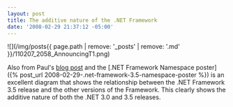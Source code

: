 ```yaml
---
layout: post
title: The additive nature of the .NET Framework
date: '2008-02-29 21:37:12 -05:00'
---
```


![](/img/posts{{ page.path | remove: '_posts' | remove: '.md' }}/110207_2058_AnnouncingT1.png)

Also from Paul's [blog post](http://blogs.msdn.com/pandrew/archive/2007/11/02/announcing-the-net-framework-3-5-commonly-used-types-and-namespaces-poster.aspx) and the [.NET Framework Namespace poster]({% post_url 2008-02-29-.net-framework-3.5-namespace-poster %}) is an excellent diagram that shows the relationship between the .NET Framework 3.5 release and the other versions of the Framework. This clearly shows the additive nature of both the .NET 3.0 and 3.5 releases.
